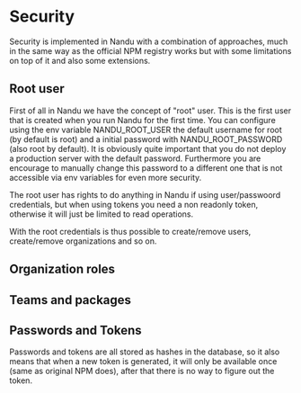 # Security

Security is implemented in Nandu with a combination of approaches, much in the same way as the official NPM
registry works but with some limitations on top of it and also some extensions.

## Root user

First of all in Nandu we have the concept of "root" user. This is the first user that is created when you run
Nandu for the first time. You can configure using the env variable NANDU_ROOT_USER the default username for root (by default
is root) and a initial password with NANDU_ROOT_PASSWORD (also root by default). It is obviously quite important that you do not
deploy a production server with the default password. Furthermore you are encourage to manually change this password to a different
one that is not accessible via env variables for even more security.

The root user has rights to do anything in Nandu if using user/passwoord credentials, but when using tokens you need a non readonly
token, otherwise it will just be limited to read operations.

With the root credentials is thus possible to create/remove users, create/remove organizations and so on.

## Organization roles

## Teams and packages

## Passwords and Tokens

Passwords and tokens are all stored as hashes in the database, so it also means that when a new token is generated, it will only be
available once (same as original NPM does), after that there is no way to figure out the token.

